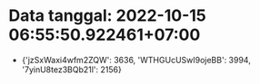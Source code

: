 # Data tanggal: 2022-10-15 06:55:50.922461+07:00

* {'jzSxWaxi4wfm2ZQW': 3636, 'WTHGUcUSwI9ojeBB': 3994, '7yinU8tez3BQb21l': 2156}
